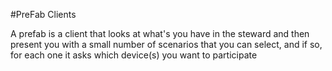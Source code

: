 #PreFab Clients

A prefab is a client that looks at what's you have in the steward and then present you with a small number of scenarios that you can select, and if so, for each one it asks which device(s) you want to participate